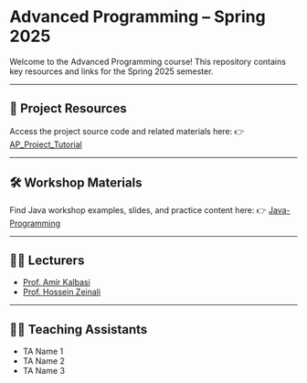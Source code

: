 # Advanced Programming – Spring 2025

Welcome to the Advanced Programming course! This repository contains key resources and links for the Spring 2025 semester.

---

## 🔗 Project Resources

Access the project source code and related materials here:
👉 [AP\_Project\_Tutorial](https://github.com/MahdiHaeri/AP_Project_Tutorial)

---

## 🛠 Workshop Materials

Find Java workshop examples, slides, and practice content here:
👉 [Java-Programming](https://github.com/AUT-Programming/Java-Programming)

---

## 👨‍🏫 Lecturers

* [Prof. Amir Kalbasi](https://www.linkedin.com/in/amir-kalbasi-2235a271)
* [Prof. Hossein Zeinali](https://www.linkedin.com/in/hossein-zeinali-2342aa78)

---

## 👨‍💻 Teaching Assistants

* TA Name 1
* TA Name 2
* TA Name 3

<!-- Add more as needed -->

